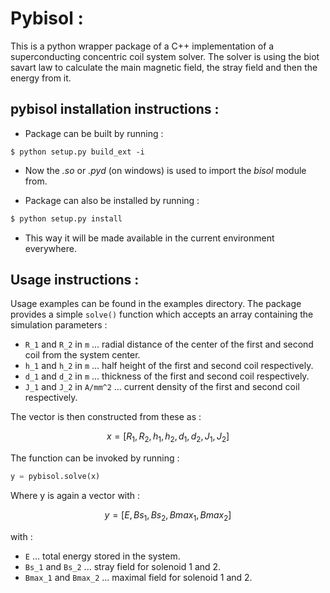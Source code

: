 # Pybisol : 
This is a python wrapper package of a C++ implementation of a superconducting concentric coil system solver. The solver is using the biot savart law to calculate the main magnetic field, the stray field and then the energy from it. 

## **pybisol** installation instructions :

- Package can be built by running : 
```
$ python setup.py build_ext -i
``` 
- Now the *.so* or *.pyd* (on windows) is used to import the *bisol* module from.

- Package can also be installed by running : 
```bash
$ python setup.py install
```
- This way it will be made available in the current environment everywhere.

## Usage instructions : 

Usage examples can be found in the examples directory. The package provides a simple `solve()` function which accepts an array containing the simulation parameters : 
- `R_1` and `R_2` in `m` ... radial distance of the center of the first and second coil from the system center.
- `h_1` and `h_2` in `m` ... half height of the first and second coil respectively.
- `d_1` and `d_2` in `m` ... thickness of the first and second coil respectively.
- `J_1` and `J_2` in `A/mm^2` ... current density of the first and second coil respectively.
  
The vector is then constructed from these as : 
```math
x = [R_1, R_2, h_1, h_2, d_1, d_2, J_1, J_2]
```

The function can be invoked by running : 

```python
y = pybisol.solve(x)
```

Where y is again a vector with : 

```math
y = [E, Bs_1, Bs_2, Bmax_1, Bmax_2]
```

with : 

- `E` ... total energy stored in the system.
- `Bs_1` and `Bs_2` ... stray field for solenoid 1 and 2.
- `Bmax_1` and `Bmax_2` ... maximal field for solenoid 1 and 2.

